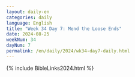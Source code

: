 ```yaml
---
layout: daily-en
categories: daily
language: English
title: "Week 34 Day 7: Mend the Loose Ends"
date: 2024-08-25
weekNum: 34
dayNum: 7
permalink: /en/daily/2024/wk34-day7-daily.html
---
```



{% include BibleLinks2024.html %}

